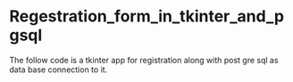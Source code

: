 # Regestration_form_in_tkinter_and_pgsql
The follow code is a tkinter app for registration along with post gre sql as data base connection to it.
